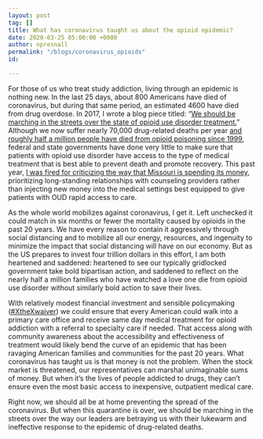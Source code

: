 ```yaml
---
layout: post
tag: []
title: What has coronavirus taught us about the opioid epidemic?
date: 2020-03-25 05:00:00 +0000
author: npresnall
permalink: "/blogs/coronavirus_opioids"
id: 

---
```

For those of us who treat study addiction, living through an epidemic is nothing new. In the last 25 days, about 800 Americans have died of coronavirus, but during that same period, an estimated 4600 have died from drug overdose. In 2017, I wrote a blog piece titled: “[We should be marching in the streets over the state of opioid use disorder treatment.](http://attcniatx.blogspot.com/2017/07/responding-to-opioid-epidemic.html)” Although we now suffer nearly 70,000 drug-related deaths per year [and roughly half a million people have died from opioid poisoning since 1999](https://www.cdc.gov/drugoverdose/epidemic/index.html), federal and state governments have done very little to make sure that patients with opioid use disorder have access to the type of medical treatment that is best able to prevent death and promote recovery. This past year, [I was fired for criticizing the way that Missouri is spending its money](https://www.stltoday.com/lifestyles/health-med-fit/outspoken-critic-of-missouri-s-response-to-opioid-epidemic-fired/article_69f394ea-5625-56c8-8da1-3fb1cd7efbf8.html), prioritizing long-standing relationships with counseling providers rather than injecting new money into the medical settings best equipped to give patients with OUD rapid access to care.

As the whole world mobilizes against coronavirus, I get it. Left unchecked it could match in six months or fewer the mortality caused by opioids in the past 20 years. We have every reason to contain it aggressively through social distancing and to mobilize all our energy, resources, and ingenuity to minimize the impact that social distancing will have on our economy. But as the US prepares to invest four trillion dollars in this effort, I am both heartened and saddened: heartened to see our typically gridlocked government take bold bipartisan action, and saddened to reflect on the nearly half a million families who have watched a love one die from opioid use disorder without similarly bold action to save their lives.

With relatively modest financial investment and sensible policymaking ([#XtheXwaiver](https://jamanetwork.com/journals/jamapsychiatry/article-abstract/2719455)) we could ensure that every American could walk into a primary care office and receive same day medical treatment for opioid addiction with a referral to specialty care if needed. That access along with community awareness about the accessibility and effectiveness of treatment would likely bend the curve of an epidemic that has been ravaging American families and communities for the past 20 years. What coronavirus has taught us is that money is not the problem. When the stock market is threatened, our representatives can marshal unimaginable sums of money. But when it’s the lives of people addicted to drugs, they can’t ensure even the most basic access to inexpensive, outpatient medical care.

Right now, we should all be at home preventing the spread of the coronavirus. But when this quarantine is over, we should be marching in the streets over the way our leaders are betraying us with their lukewarm and ineffective response to the epidemic of drug-related deaths.